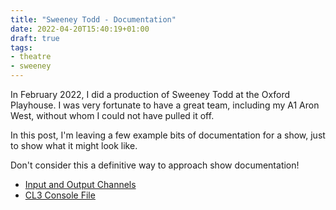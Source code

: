 ```yaml
---
title: "Sweeney Todd - Documentation"
date: 2022-04-20T15:40:19+01:00
draft: true
tags:
- theatre
- sweeney
---
```


In February 2022, I did a production of Sweeney Todd at the Oxford Playhouse. I was very fortunate to have a great team, including my A1 Aron West, without whom I could not have pulled it off.

In this post, I'm leaving a few example bits of documentation for a show, just to show what it might look like.

Don't consider this a definitive way to approach show documentation!

- [Input and Output Channels](./sweeney-channels.pdf)
- [CL3 Console File](./sweeneymixFINAL.CLF)